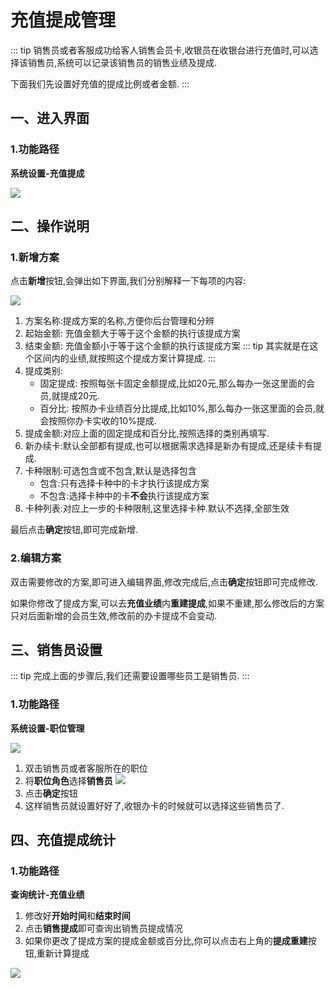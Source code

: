 # 充值提成管理
::: tip
销售员或者客服成功给客人销售会员卡,收银员在收银台进行充值时,可以选择该销售员,系统可以记录该销售员的销售业绩及提成.

下面我们先设置好充值的提成比例或者金额.
:::
## 一、进入界面
### 1.功能路径
**系统设置-充值提成**

![](https://wiki-cdsoft.oss-cn-hangzhou.aliyuncs.com/20241002160855.png)

## 二、操作说明
### 1.新增方案
点击**新增**按钮,会弹出如下界面,我们分别解释一下每项的内容:

![](https://wiki-cdsoft.oss-cn-hangzhou.aliyuncs.com/20241002161220.png)

1. 方案名称:提成方案的名称,方便你后台管理和分辨
2. 起始金额: 充值金额大于等于这个金额的执行该提成方案
3. 结束金额: 充值金额小于等于这个金额的执行该提成方案
   ::: tip
    其实就是在这个区间内的业绩,就按照这个提成方案计算提成.
    :::
4. 提成类别:
   + 固定提成: 按照每张卡固定金额提成,比如20元,那么每办一张这里面的会员,就提成20元.
   + 百分比: 按照办卡业绩百分比提成,比如10%,那么每办一张这里面的会员,就会按照你办卡实收的10%提成.
5. 提成金额:对应上面的固定提成和百分比,按照选择的类别再填写.
6. 新办续卡:默认全部都有提成,也可以根据需求选择是新办有提成,还是续卡有提成.
7. 卡种限制:可选包含或不包含,默认是选择包含
   + 包含:只有选择卡种中的卡才执行该提成方案
   + 不包含:选择卡种中的卡**不会**执行该提成方案
8. 卡种列表:对应上一步的卡种限制,这里选择卡种.默认不选择,全部生效

最后点击**确定**按钮,即可完成新增.

### 2.编辑方案
双击需要修改的方案,即可进入编辑界面,修改完成后,点击**确定**按钮即可完成修改.

如果你修改了提成方案,可以去**充值业绩**内**重建提成**,如果不重建,那么修改后的方案只对后面新增的会员生效,修改前的办卡提成不会变动.
   

## 三、销售员设置
::: tip
完成上面的步骤后,我们还需要设置哪些员工是销售员.
:::

### 1.功能路径
**系统设置-职位管理**


![](https://wiki-cdsoft.oss-cn-hangzhou.aliyuncs.com/20241002163212.png)


1. 双击销售员或者客服所在的职位
2. 将**职位角色**选择**销售员**
   ![](https://wiki-cdsoft.oss-cn-hangzhou.aliyuncs.com/20241002162907.png)
3. 点击**确定**按钮
4. 这样销售员就设置好好了,收银办卡的时候就可以选择这些销售员了.


## 四、充值提成统计

### 1.功能路径
**查询统计-充值业绩**

1. 修改好**开始时间**和**结束时间**
2. 点击**销售提成**即可查询出销售员提成情况
3. 如果你更改了提成方案的提成金额或百分比,你可以点击右上角的**提成重建**按钮,重新计算提成

![](https://wiki-cdsoft.oss-cn-hangzhou.aliyuncs.com/20241002163648.png)